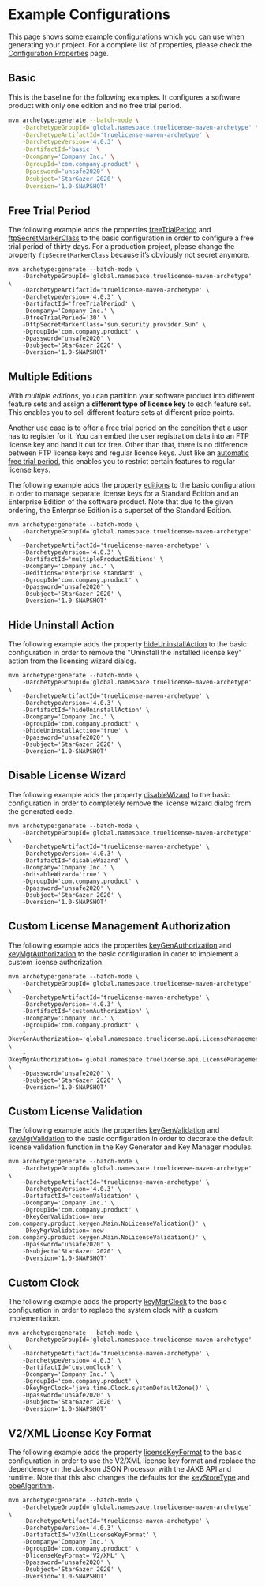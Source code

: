 # Example Configurations

This page shows some example configurations which you can use when generating your project.
For a complete list of properties, please check the [Configuration Properties](/reference/config-properties.md) page.

## Basic

This is the baseline for the following examples.
It configures a software product with only one edition and no free trial period.

``` bash
mvn archetype:generate --batch-mode \
    -DarchetypeGroupId='global.namespace.truelicense-maven-archetype' \
    -DarchetypeArtifactId='truelicense-maven-archetype' \
    -DarchetypeVersion='4.0.3' \
    -DartifactId='basic' \
    -Dcompany='Company Inc.' \
    -DgroupId='com.company.product' \
    -Dpassword='unsafe2020' \
    -Dsubject='StarGazer 2020' \
    -Dversion='1.0-SNAPSHOT'
```

## Free Trial Period

The following example adds the properties [freeTrialPeriod](/reference/config-properties.md#freetrialperiod) and
[ftpSecretMarkerClass](/reference/config-properties.md#ftpsecretmarkerclass) to the basic configuration in order to
configure a free trial period of thirty days.
For a production project, please change the property `ftpSecretMarkerClass` because it’s obviously not secret anymore.

``` bash{7,8}
mvn archetype:generate --batch-mode \
    -DarchetypeGroupId='global.namespace.truelicense-maven-archetype' \
    -DarchetypeArtifactId='truelicense-maven-archetype' \
    -DarchetypeVersion='4.0.3' \
    -DartifactId='freeTrialPeriod' \
    -Dcompany='Company Inc.' \
    -DfreeTrialPeriod='30' \
    -DftpSecretMarkerClass='sun.security.provider.Sun' \
    -DgroupId='com.company.product' \
    -Dpassword='unsafe2020' \
    -Dsubject='StarGazer 2020' \
    -Dversion='1.0-SNAPSHOT'
```

## Multiple Editions

With _multiple editions_, you can partition your software product into different feature sets and assign a **different
type of license key** to each feature set.
This enables you to sell different feature sets at different price points.

Another use case is to offer a free trial period on the condition that a user has to register for it.
You can embed the user registration data into an FTP license key and hand it out for free.
Other than that, there is no difference between FTP license keys and regular license keys.
Just like an [automatic free trial period](#free-trial-period), this enables you to restrict certain features to regular
license keys.

The following example adds the property [editions](/reference/config-properties.md#editions) to the basic
configuration in order to manage separate license keys for a Standard Edition and an Enterprise Edition of the software
product.
Note that due to the given ordering, the Enterprise Edition is a superset of the Standard Edition.

``` bash{7}
mvn archetype:generate --batch-mode \
    -DarchetypeGroupId='global.namespace.truelicense-maven-archetype' \
    -DarchetypeArtifactId='truelicense-maven-archetype' \
    -DarchetypeVersion='4.0.3' \
    -DartifactId='multipleProductEditions' \
    -Dcompany='Company Inc.' \
    -Deditions='enterprise standard' \
    -DgroupId='com.company.product' \
    -Dpassword='unsafe2020' \
    -Dsubject='StarGazer 2020' \
    -Dversion='1.0-SNAPSHOT'
```

## Hide Uninstall Action

The following example adds the property [hideUninstallAction](/reference/config-properties.md#hideuninstallaction) to
the basic configuration in order to remove the "Uninstall the installed license key" action from the licensing wizard dialog.

``` bash{8}
mvn archetype:generate --batch-mode \
    -DarchetypeGroupId='global.namespace.truelicense-maven-archetype' \
    -DarchetypeArtifactId='truelicense-maven-archetype' \
    -DarchetypeVersion='4.0.3' \
    -DartifactId='hideUninstallAction' \
    -Dcompany='Company Inc.' \
    -DgroupId='com.company.product' \
    -DhideUninstallAction='true' \
    -Dpassword='unsafe2020' \
    -Dsubject='StarGazer 2020' \
    -Dversion='1.0-SNAPSHOT'
```

## Disable License Wizard

The following example adds the property [disableWizard](/reference/config-properties.md#disablewizard) to the basic
configuration in order to completely remove the license wizard dialog from the generated code.

``` bash{7}
mvn archetype:generate --batch-mode \
    -DarchetypeGroupId='global.namespace.truelicense-maven-archetype' \
    -DarchetypeArtifactId='truelicense-maven-archetype' \
    -DarchetypeVersion='4.0.3' \
    -DartifactId='disableWizard' \
    -Dcompany='Company Inc.' \
    -DdisableWizard='true' \
    -DgroupId='com.company.product' \
    -Dpassword='unsafe2020' \
    -Dsubject='StarGazer 2020' \
    -Dversion='1.0-SNAPSHOT'
```

## Custom License Management Authorization

The following example adds the properties [keyGenAuthorization](/reference/config-properties.md#keygenauthorization)
and [keyMgrAuthorization](/reference/config-properties.md#keymgrauthorization) to the basic configuration in order to
implement a custom license authorization.

``` bash{8,9}
mvn archetype:generate --batch-mode \
    -DarchetypeGroupId='global.namespace.truelicense-maven-archetype' \
    -DarchetypeArtifactId='truelicense-maven-archetype' \
    -DarchetypeVersion='4.0.3' \
    -DartifactId='customAuthorization' \
    -Dcompany='Company Inc.' \
    -DgroupId='com.company.product' \
    -DkeyGenAuthorization='global.namespace.truelicense.api.LicenseManagementAuthorization.ALL' \
    -DkeyMgrAuthorization='global.namespace.truelicense.api.LicenseManagementAuthorization.ALL' \
    -Dpassword='unsafe2020' \
    -Dsubject='StarGazer 2020' \
    -Dversion='1.0-SNAPSHOT'
```

## Custom License Validation

The following example adds the properties [keyGenValidation](/reference/config-properties.md#keygenvalidation) and
[keyMgrValidation](/reference/config-properties.md#keymgrvalidation) to the basic configuration in order to decorate
the default license validation function in the Key Generator and Key Manager modules.

``` bash{8,9}
mvn archetype:generate --batch-mode \
    -DarchetypeGroupId='global.namespace.truelicense-maven-archetype' \
    -DarchetypeArtifactId='truelicense-maven-archetype' \
    -DarchetypeVersion='4.0.3' \
    -DartifactId='customValidation' \
    -Dcompany='Company Inc.' \
    -DgroupId='com.company.product' \
    -DkeyGenValidation='new com.company.product.keygen.Main.NoLicenseValidation()' \
    -DkeyMgrValidation='new com.company.product.keygen.Main.NoLicenseValidation()' \
    -Dpassword='unsafe2020' \
    -Dsubject='StarGazer 2020' \
    -Dversion='1.0-SNAPSHOT'
```

## Custom Clock

The following example adds the property [keyMgrClock](/reference/config-properties.md#keymgrclock) to the basic
configuration in order to replace the system clock with a custom implementation.

``` bash{8}
mvn archetype:generate --batch-mode \
    -DarchetypeGroupId='global.namespace.truelicense-maven-archetype' \
    -DarchetypeArtifactId='truelicense-maven-archetype' \
    -DarchetypeVersion='4.0.3' \
    -DartifactId='customClock' \
    -Dcompany='Company Inc.' \
    -DgroupId='com.company.product' \
    -DkeyMgrClock='java.time.Clock.systemDefaultZone()' \
    -Dpassword='unsafe2020' \
    -Dsubject='StarGazer 2020' \
    -Dversion='1.0-SNAPSHOT'
```

## V2/XML License Key Format

The following example adds the property [licenseKeyFormat](/reference/config-properties.md#licensekeyformat) to the
basic configuration in order to use the V2/XML license key format and replace the dependency on the Jackson JSON
Processor with the JAXB API and runtime.
Note that this also changes the defaults for the [keyStoreType](/reference/config-properties.md#keystoretype) and
[pbeAlgorithm](/reference/config-properties.md#pbealgorithm).

``` bash{8}
mvn archetype:generate --batch-mode \
    -DarchetypeGroupId='global.namespace.truelicense-maven-archetype' \
    -DarchetypeArtifactId='truelicense-maven-archetype' \
    -DarchetypeVersion='4.0.3' \
    -DartifactId='v2XmlLicenseKeyFormat' \
    -Dcompany='Company Inc.' \
    -DgroupId='com.company.product' \
    -DlicenseKeyFormat='V2/XML' \
    -Dpassword='unsafe2020' \
    -Dsubject='StarGazer 2020' \
    -Dversion='1.0-SNAPSHOT'
```
